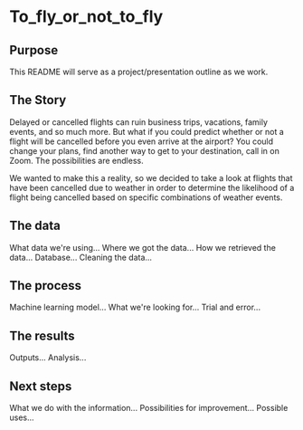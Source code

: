 # To_fly_or_not_to_fly

## Purpose
This README will serve as a project/presentation outline as we work.

## The Story
Delayed or cancelled flights can ruin business trips, vacations, family events, and so much more. But what if you could predict whether or not a flight will be cancelled before you even arrive at the airport? You could change your plans, find another way to get to your destination, call in on Zoom. The possibilities are endless.

We wanted to make this a reality, so we decided to take a look at flights that have been cancelled due to weather in order to determine the likelihood of a flight being cancelled based on specific combinations of weather events.

## The data
What data we're using...
Where we got the data...
How we retrieved the data...
Database...
Cleaning the data...

## The process
Machine learning model...
What we're looking for...
Trial and error...

## The results
Outputs...
Analysis...

## Next steps
What we do with the information...
Possibilities for improvement...
Possible uses...
